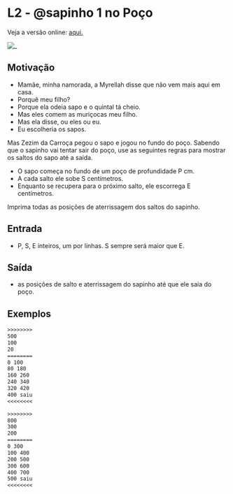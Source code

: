 # L2 - @sapinho 1 no Poço

Veja a versão online: [aqui.](https://github.com/qxcodefup/arcade/blob/master/base/sapinho/Readme.md)

![_](https://raw.githubusercontent.com/qxcodefup/arcade/master/base/sapinho/cover.jpg)

## Motivação

* Mamãe, minha namorada, a Myrellah disse que não vem mais aqui em casa.
* Porquê meu filho?
* Porque ela odeia sapo e o quintal tá cheio.
* Mas eles comem as muriçocas meu filho.
* Mas ela disse, ou eles ou eu.
* Eu escolheria os sapos.

Mas Zezim da Carroça pegou o sapo e jogou no fundo do poço.
Sabendo que o sapinho vai tentar sair do poço, use as seguintes regras
para mostrar os saltos do sapo até a saída.

* O sapo começa no fundo de um poço de profundidade P cm.
* A cada salto ele sobe S centímetros.
* Enquanto se recupera para o próximo salto, ele escorrega E centímetros.

Imprima todas as posições de aterrissagem dos saltos do sapinho.

## Entrada

* P, S, E inteiros, um por linhas. S sempre será maior que E.

## Saída

* as posições de salto e aterrissagem do sapinho até que ele saia do poço.

## Exemplos

``` txt
>>>>>>>>
500
100
20
========
0 100
80 180
160 260
240 340
320 420
400 saiu
<<<<<<<<

>>>>>>>>
800
300
200
========
0 300
100 400
200 500
300 600
400 700
500 saiu
<<<<<<<<
```
